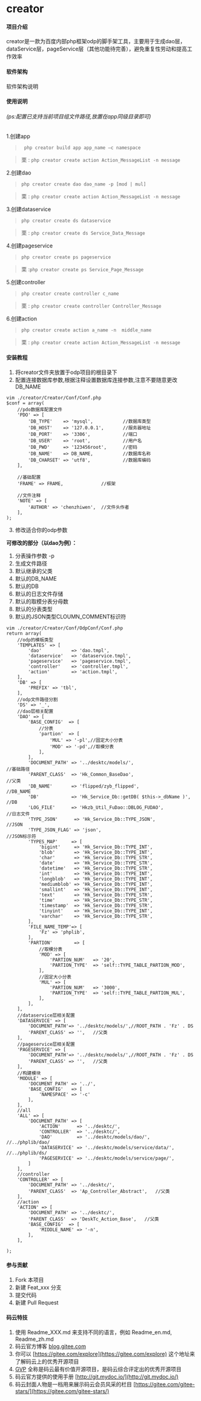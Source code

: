 # creator

#### 项目介绍
creator是一款为百度内部php框架odp的脚手架工具，主要用于生成dao层，dataService层，pageService层（其他功能待完善），避免重复性劳动和提高工作效率

#### 软件架构
软件架构说明

#### 使用说明 
###### (ps:配置已支持当前项目组文件路径,放置在app同级目录即可)

1.创建app
> ` php creator build app app_name –c namespace`   

> 栗 : `php creator create action Action_MessageList -n message`  

2.创建dao
> `php creator create dao dao_name -p [mod | mul]  `

> 栗 : `php creator create action Action_MessageList -n message`  

3.创建dataservice
> `php creator create ds dataservice`  

> 栗 : `php creator create ds Service_Data_Message`  

4.创建pageservice
> `php creator create ps pageservice`  

> 栗 :`php creator create ps Service_Page_Message`  

5.创建controller
> `php creator create controller c_name`  

> 栗 : `php creator create controller Controller_Message`  

6.创建action
> `php creator create action a_name -n  middle_name`   

> 栗 : `php creator create action Action_MessageList -n message`  


#### 安装教程

1. 将creator文件夹放置于odp项目的根目录下
2. 配置连接数据库参数,根据注释设置数据库连接参数,注意不要随意更改DB_NAME

```
vim ./creator/Creator/Conf/Conf.php
$conf = array(
    //pdo数据库配置文件
    'PDO' => [
        'DB_TYPE'    => 'mysql',           //数据库类型
        'DB_HOST'    => '127.0.0.1',       //服务器地址
        'DB_PORT'    => '3306',            //端口
        'DB_USER'    => 'root',            //用户名
        'DB_PWD'     => '123456root',      //密码
        'DB_NAME'    => DB_NAME,           //数据库名称
        'DB_CHARSET' => 'utf8',            //数据库编码
    ],

    //基础配置
    'FRAME' => FRAME,              //框架

    //文件注释
    'NOTE' => [
        'AUTHOR' => 'chenzhiwen',  //文件头作者
    ],
);
```

    

3. 修改适合你的odp参数

 **可修改的部分（以dao为例）：** 
1. 分表操作参数 -p 
2. 生成文件路径
3. 默认继承的父类
4. 默认的DB_NAME
5. 默认的DB
6. 默认的日志文件存储
7. 默认的取模分表分母数
8. 默认的分表类型
9. 默认的JSON类型CLOUMN_COMMENT标识符

```
vim ./creator/Creator/Conf/OdpConf/Conf.php
return array(
    //odp的模板类型
    'TEMPLATES' => [
        'dao'           => 'dao.tmpl',
        'dataservice'   => 'dataservice.tmpl',
        'pageservice'   => 'pageservice.tmpl',
        'controller'    => 'controller.tmpl',
        'action'        => 'action.tmpl',
    ],
    'DB' => [
        'PREFIX' => 'tbl',
    ],
    //odp文件路径分割
    'DS' => '_',
    //dao层相关配置
    'DAO' => [
        'BASE_CONFIG'  => [
            //分表
            'partion'  => [
                'MUL' => '-pl',//固定大小分表
                'MOD' => '-pd',//取模分表
            ],
        ],
        'DOCUMENT_PATH' => '../desktc/models/',                      //基础路径
        'PARENT_CLASS'  => 'Hk_Common_BaseDao',                      //父类
        'DB_NAME'       => 'flipped/zyb_flipped',                    //DB_NAME
        'DB'            => 'Hk_Service_Db::getDB( $this->_dbName )', //DB
        'LOG_FILE'      => 'Hkzb_Util_FuDao::DBLOG_FUDAO',           //日志文件
        'TYPE_JSON'      => 'Hk_Service_Db::TYPE_JSON',              //JSON
        'TYPE_JSON_FLAG' => 'json',                                  //JSON标示符
        'TYPES_MAP'     => [
            'bigint'     => 'Hk_Service_Db::TYPE_INT',
            'blob'       => 'Hk_Service_Db::TYPE_INT',
            'char'       => 'Hk_Service_Db::TYPE_STR',
            'date'       => 'Hk_Service_Db::TYPE_STR',
            'datetime'   => 'Hk_Service_Db::TYPE_STR',
            'int'        => 'Hk_Service_Db::TYPE_INT',
            'longblob'   => 'Hk_Service_Db::TYPE_INT',
            'mediumblob' => 'Hk_Service_Db::TYPE_INT',
            'smallint'   => 'Hk_Service_Db::TYPE_INT',
            'text'       => 'Hk_Service_Db::TYPE_STR',
            'time'       => 'Hk_Service_Db::TYPE_STR',
            'timestamp'  => 'Hk_Service_Db::TYPE_STR',
            'tinyint'    => 'Hk_Service_Db::TYPE_INT',
            'varchar'    => 'Hk_Service_Db::TYPE_STR',
        ],
        'FILE_NAME_TEMP'=> [
            'Fz' => 'phplib',
        ],
        'PARTION'        => [
            //取模分表
            'MOD' => [
                'PARTION_NUM'   => '20',
                'PARTION_TYPE'  => 'self::TYPE_TABLE_PARTION_MOD',
            ],
            //固定大小分表
            'MUL' => [
                'PARTION_NUM'   => '3000',
                'PARTION_TYPE'  => 'self::TYPE_TABLE_PARTION_MUL',
            ],
        ],
    ],
    //dataservice层相关配置
    'DATASERVICE' => [
        'DOCUMENT_PATH'=> '../desktc/models/',//ROOT_PATH . 'Fz' . DS
        'PARENT_CLASS' => '',   //父类
    ],
    //pageservice层相关配置
    'PAGESERVICE' => [
        'DOCUMENT_PATH'=> '../desktc/models/',//ROOT_PATH . 'Fz' . DS
        'PARENT_CLASS' => '',   //父类
    ],
    //构建模块
    'MODULE' => [
        'DOCUMENT_PATH' => '../',
        'BASE_CONFIG'   => [
            'NAMESPACE' => '-c'
        ],
    ],
    //all
    'ALL' => [
        'DOCUMENT_PATH' => [
            'ACTION'      => '../desktc/',
            'CONTROLLER'  => '../desktc/',
            'DAO'         => '../desktc/models/dao/',       //../phplib/dao/
            'DATASERVICE' => '../desktc/models/service/data/',  //../phplib/ds/
            'PAGESERVICE' => '../desktc/models/service/page/',
        ]
    ],
    //controller
    'CONTROLLER' => [
        'DOCUMENT_PATH' => '../desktc/',
        'PARENT_CLASS'  => 'Ap_Controller_Abstract',   //父类
    ],
    //action
    'ACTION' => [
        'DOCUMENT_PATH' => '../desktc/',
        'PARENT_CLASS'  => 'DeskTc_Action_Base',   //父类
        'BASE_CONFIG'  => [
            'MIDDLE_NAME' => '-n',
        ],
    ],

);

```

#### 参与贡献

1. Fork 本项目
2. 新建 Feat_xxx 分支
3. 提交代码
4. 新建 Pull Request


#### 码云特技

1. 使用 Readme\_XXX.md 来支持不同的语言，例如 Readme\_en.md, Readme\_zh.md
2. 码云官方博客 [blog.gitee.com](https://blog.gitee.com)
3. 你可以 [https://gitee.com/explore](https://gitee.com/explore) 这个地址来了解码云上的优秀开源项目
4. [GVP](https://gitee.com/gvp) 全称是码云最有价值开源项目，是码云综合评定出的优秀开源项目
5. 码云官方提供的使用手册 [http://git.mydoc.io/](http://git.mydoc.io/)
6. 码云封面人物是一档用来展示码云会员风采的栏目 [https://gitee.com/gitee-stars/](https://gitee.com/gitee-stars/)